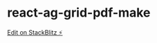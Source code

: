 # react-ag-grid-pdf-make

[Edit on StackBlitz ⚡️](https://stackblitz.com/edit/react-ag-grid-pdf-make)